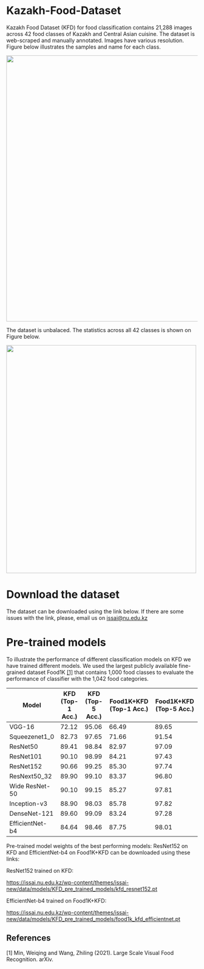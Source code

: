 # Kazakh-Food-Dataset
Kazakh Food Dataset (KFD) for food classification contains 21,288 images across 42 food classes of Kazakh and Central Asian cuisine. The dataset is web-scraped and manually annotated. Images have various resolution.
Figure below illustrates the samples and name for each class.

<img src="https://github.com/IS2AI/Kazakh-Food-Dataset/blob/main/figures/samples.png" width="750" height="700">

The dataset is unbalaced. The statistics across all 42 classes is shown on Figure below.

<img src="https://github.com/IS2AI/Kazakh-Food-Dataset/blob/main/figures/stats_plot.png" width="500" height="600">

# Download the dataset

The dataset can be downloaded using the link below. If there are some issues with the link, please, email us on issai@nu.edu.kz

# Pre-trained models

To illustrate the performance of different classification models on KFD we have trained different models. We used the largest publicly available fine-grained dataset Food1K [[1]](#1) that contains 1,000 food classes to evaluate the performance of classifier with the 1,042 food categories.

|Model| KFD (Top-1 Acc.)| KFD (Top-5 Acc.)| Food1K+KFD (Top-1 Acc.)| Food1K+KFD (Top-5 Acc.)|
|-----|-----------------|-----------------|------------------------|------------------------|
|VGG-16|72.12|95.06|66.49|89.65|
|Squeezenet1_0|82.73|97.65|71.66|91.54|
|ResNet50|89.41|98.84|82.97|97.09|
|ResNet101|90.10|98.99|84.21|97.43|
|ResNet152|90.66|99.25|85.30|97.74|
|ResNext50_32|89.90|99.10|83.37|96.80|
|Wide ResNet-50|90.10|99.15|85.27|97.81|
|Inception-v3|88.90|98.03|85.78|97.82|
|DenseNet-121|89.60|99.09|83.24|97.28|
|EfficientNet-b4|84.64|98.46|87.75|98.01|

Pre-trained model weights of the best performing models: ResNet152 on KFD and EfficientNet-b4 on Food1K+KFD can be downloaded using these links:

ResNet152 trained on KFD: 

https://issai.nu.edu.kz/wp-content/themes/issai-new/data/models/KFD_pre_trained_models/kfd_resnet152.pt


EfficientNet-b4 trained on Food1K+KFD:

https://issai.nu.edu.kz/wp-content/themes/issai-new/data/models/KFD_pre_trained_models/food1k_kfd_efficientnet.pt


## References
<a id="1">[1]</a> 
Min, Weiqing and Wang,  Zhiling (2021). 
Large Scale Visual Food Recognition. 
arXiv.

